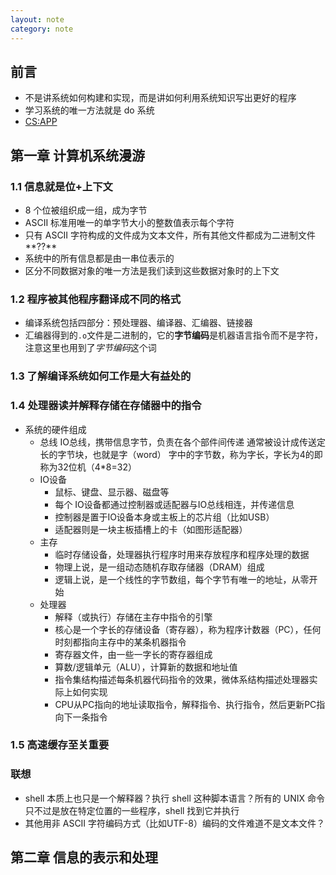 ```yaml
---
layout: note
category: note
---
```


## 前言

- 不是讲系统如何构建和实现，而是讲如何利用系统知识写出更好的程序
- 学习系统的唯一方法就是 do 系统
- [CS:APP]

[CS:APP]: http://csapp.cs.cmu.edu

## 第一章 计算机系统漫游

### 1.1 信息就是位+上下文
- 8 个位被组织成一组，成为字节
- ASCII 标准用唯一的单字节大小的整数值表示每个字符
- 只有 ASCII 字符构成的文件成为文本文件，所有其他文件都成为二进制文件**??**
- 系统中的所有信息都是由一串位表示的
- 区分不同数据对象的唯一方法是我们读到这些数据对象时的上下文

### 1.2 程序被其他程序翻译成不同的格式
- 编译系统包括四部分：预处理器、编译器、汇编器、链接器
- 汇编器得到的`.o`文件是二进制的，它的**字节编码**是机器语言指令而不是字符，注意这里也用到了*字节编码*这个词

### 1.3 了解编译系统如何工作是大有益处的
### 1.4 处理器读并解释存储在存储器中的指令
- 系统的硬件组成
  - 总线
    IO总线，携带信息字节，负责在各个部件间传递
    通常被设计成传送定长的字节块，也就是字（word）
    字中的字节数，称为字长，字长为4的即称为32位机（4*8=32）
  - IO设备
    - 鼠标、键盘、显示器、磁盘等
    - 每个 IO设备都通过控制器或适配器与IO总线相连，并传递信息
    - 控制器是置于IO设备本身或主板上的芯片组（比如USB）
    - 适配器则是一块主板插槽上的卡（如图形适配器）
  - 主存
    - 临时存储设备，处理器执行程序时用来存放程序和程序处理的数据
    - 物理上说，是一组动态随机存取存储器（DRAM）组成
    - 逻辑上说，是一个线性的字节数组，每个字节有唯一的地址，从零开始
  - 处理器
    - 解释（或执行）存储在主存中指令的引擎
    - 核心是一个字长的存储设备（寄存器），称为程序计数器（PC），任何时刻都指向主存中的某条机器指令
    - 寄存器文件，由一些一字长的寄存器组成
    - 算数/逻辑单元（ALU），计算新的数据和地址值
    - 指令集结构描述每条机器代码指令的效果，微体系结构描述处理器实际上如何实现
    - CPU从PC指向的地址读取指令，解释指令、执行指令，然后更新PC指向下一条指令

### 1.5 高速缓存至关重要


### 联想
- shell 本质上也只是一个解释器？执行 shell 这种脚本语言？所有的 UNIX 命令只不过是放在特定位置的一些程序，shell 找到它并执行
- 其他用非 ASCII 字符编码方式（比如UTF-8）编码的文件难道不是文本文件？

## 第二章 信息的表示和处理

